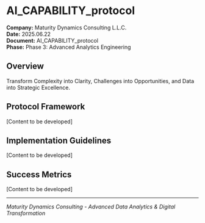 ﻿# AI_CAPABILITY_protocol

**Company:** Maturity Dynamics Consulting L.L.C.  
**Date:** 2025.06.22  
**Document:** AI_CAPABILITY_protocol  
**Phase:** Phase 3: Advanced Analytics Engineering  

## Overview
Transform Complexity into Clarity, Challenges into Opportunities, and Data into Strategic Excellence.

## Protocol Framework
[Content to be developed]

## Implementation Guidelines
[Content to be developed]

## Success Metrics
[Content to be developed]

---
*Maturity Dynamics Consulting - Advanced Data Analytics & Digital Transformation*
